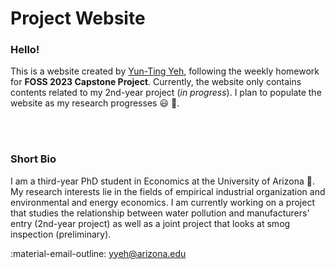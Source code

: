 # Project Website

### Hello!

This is a website created by [Yun-Ting Yeh](https://ytyeh.github.io/foss-capstone/), following the weekly homework for **FOSS 2023 Capstone Project**. Currently, the website only contains contents related to my 2nd-year project (_in progress_). I plan to populate the website as my research progresses :smiley: :feet:.

</br>
</br>

### Short Bio

I am a third-year PhD student in Economics at the University of Arizona :cactus:. My research interests lie in the fields of empirical industrial organization and environmental and energy economics. I am currently working on a project that studies the relationship between water pollution and manufacturers' entry (2nd-year project) as well as a joint project that looks at smog inspection (preliminary).

:material-email-outline: yyeh@arizona.edu



